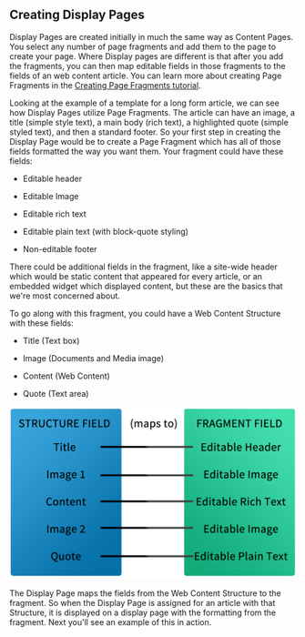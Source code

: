 ## Creating Display Pages

Display Pages are created initially in much the same way as Content Pages. You 
select any number of page fragments and add them to the page to create your 
page. Where Display pages are different is that after you add the fragments, 
you can then map editable fields in those fragments to the fields of an web 
content article. You can learn more about creating Page Fragments in the [Creating Page Fragments tutorial](/discover/portal/-/knowledge_base/7-1/creating-page-fragments).

Looking at the example of a template for a long form article, we can 
see how Display Pages utilize Page Fragments. The article can have an image, a 
title (simple style text), a main body (rich text), a  highlighted quote 
(simple styled text), and then a standard footer. So your first step in 
creating the Display Page would be to create a Page Fragment which
has all of those fields formatted the way you want them. Your fragment could 
have these fields:

-  Editable header

-  Editable Image

-  Editable rich text
    
-  Editable plain text (with block-quote styling)
    
-  Non-editable footer

There could be additional fields in the fragment, like a site-wide header which 
would be static content that appeared for every article, or an embedded widget 
which displayed content, but these are the basics that we're most concerned 
about.

To go along with this fragment, you could have a Web Content Structure with 
these fields:

-  Title (Text box)

-  Image (Documents and Media image)

-  Content (Web Content)

-  Quote (Text area)

![Figure X: Connecting structure fields to fragment data.](../../../../images/structure-to-fragment.png)

The Display Page maps the fields from the Web Content Structure 
to the fragment. So when the Display Page is assigned for an article with that
Structure, it is displayed on a display page with the formatting from the 
fragment. Next you'll see an example of this in action.


